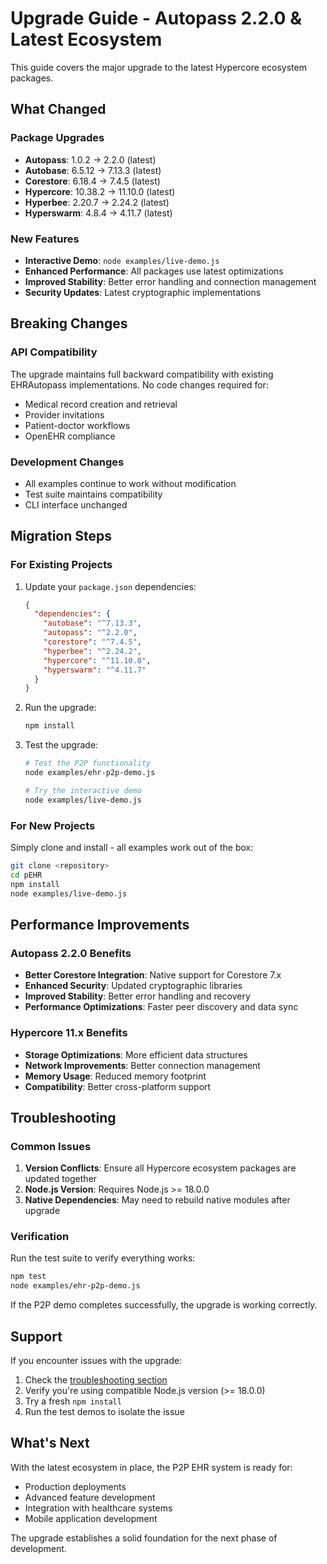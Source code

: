 # Upgrade Guide - Autopass 2.2.0 & Latest Ecosystem

This guide covers the major upgrade to the latest Hypercore ecosystem packages.

## What Changed

### Package Upgrades
- **Autopass**: 1.0.2 → 2.2.0 (latest)
- **Autobase**: 6.5.12 → 7.13.3 (latest)
- **Corestore**: 6.18.4 → 7.4.5 (latest)
- **Hypercore**: 10.38.2 → 11.10.0 (latest)
- **Hyperbee**: 2.20.7 → 2.24.2 (latest)
- **Hyperswarm**: 4.8.4 → 4.11.7 (latest)

### New Features
- **Interactive Demo**: `node examples/live-demo.js`
- **Enhanced Performance**: All packages use latest optimizations
- **Improved Stability**: Better error handling and connection management
- **Security Updates**: Latest cryptographic implementations

## Breaking Changes

### API Compatibility
The upgrade maintains full backward compatibility with existing EHRAutopass implementations. No code changes required for:
- Medical record creation and retrieval
- Provider invitations
- Patient-doctor workflows
- OpenEHR compliance

### Development Changes
- All examples continue to work without modification
- Test suite maintains compatibility
- CLI interface unchanged

## Migration Steps

### For Existing Projects
1. Update your `package.json` dependencies:
   ```json
   {
     "dependencies": {
       "autobase": "^7.13.3",
       "autopass": "^2.2.0",
       "corestore": "^7.4.5",
       "hyperbee": "^2.24.2",
       "hypercore": "^11.10.0",
       "hyperswarm": "^4.11.7"
     }
   }
   ```

2. Run the upgrade:
   ```bash
   npm install
   ```

3. Test the upgrade:
   ```bash
   # Test the P2P functionality
   node examples/ehr-p2p-demo.js
   
   # Try the interactive demo
   node examples/live-demo.js
   ```

### For New Projects
Simply clone and install - all examples work out of the box:
```bash
git clone <repository>
cd pEHR
npm install
node examples/live-demo.js
```

## Performance Improvements

### Autopass 2.2.0 Benefits
- **Better Corestore Integration**: Native support for Corestore 7.x
- **Enhanced Security**: Updated cryptographic libraries
- **Improved Stability**: Better error handling and recovery
- **Performance Optimizations**: Faster peer discovery and data sync

### Hypercore 11.x Benefits
- **Storage Optimizations**: More efficient data structures
- **Network Improvements**: Better connection management
- **Memory Usage**: Reduced memory footprint
- **Compatibility**: Better cross-platform support

## Troubleshooting

### Common Issues
1. **Version Conflicts**: Ensure all Hypercore ecosystem packages are updated together
2. **Node.js Version**: Requires Node.js >= 18.0.0
3. **Native Dependencies**: May need to rebuild native modules after upgrade

### Verification
Run the test suite to verify everything works:
```bash
npm test
node examples/ehr-p2p-demo.js
```

If the P2P demo completes successfully, the upgrade is working correctly.

## Support

If you encounter issues with the upgrade:
1. Check the [troubleshooting section](../README.md#troubleshooting)
2. Verify you're using compatible Node.js version (>= 18.0.0)
3. Try a fresh `npm install`
4. Run the test demos to isolate the issue

## What's Next

With the latest ecosystem in place, the P2P EHR system is ready for:
- Production deployments
- Advanced feature development
- Integration with healthcare systems
- Mobile application development

The upgrade establishes a solid foundation for the next phase of development.